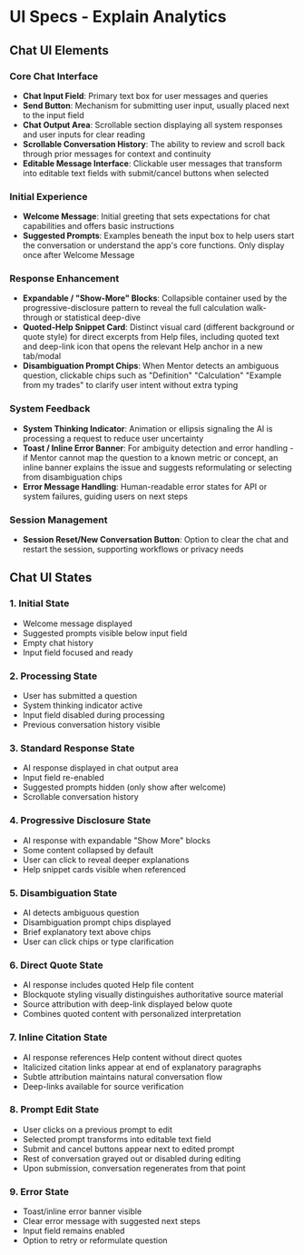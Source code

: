 # UI Specs - Explain Analytics

## Chat UI Elements

### Core Chat Interface
- **Chat Input Field**: Primary text box for user messages and queries
- **Send Button**: Mechanism for submitting user input, usually placed next to the input field
- **Chat Output Area**: Scrollable section displaying all system responses and user inputs for clear reading
- **Scrollable Conversation History**: The ability to review and scroll back through prior messages for context and continuity
- **Editable Message Interface**: Clickable user messages that transform into editable text fields with submit/cancel buttons when selected

### Initial Experience
- **Welcome Message**: Initial greeting that sets expectations for chat capabilities and offers basic instructions
- **Suggested Prompts**: Examples beneath the input box to help users start the conversation or understand the app's core functions. Only display once after Welcome Message

### Response Enhancement
- **Expandable / "Show-More" Blocks**: Collapsible container used by the progressive-disclosure pattern to reveal the full calculation walk-through or statistical deep-dive
- **Quoted-Help Snippet Card**: Distinct visual card (different background or quote style) for direct excerpts from Help files, including quoted text and deep-link icon that opens the relevant Help anchor in a new tab/modal
- **Disambiguation Prompt Chips**: When Mentor detects an ambiguous question, clickable chips such as "Definition" "Calculation" "Example from my trades" to clarify user intent without extra typing

### System Feedback
- **System Thinking Indicator**: Animation or ellipsis signaling the AI is processing a request to reduce user uncertainty
- **Toast / Inline Error Banner**: For ambiguity detection and error handling - if Mentor cannot map the question to a known metric or concept, an inline banner explains the issue and suggests reformulating or selecting from disambiguation chips
- **Error Message Handling**: Human-readable error states for API or system failures, guiding users on next steps

### Session Management
- **Session Reset/New Conversation Button**: Option to clear the chat and restart the session, supporting workflows or privacy needs


## Chat UI States

### 1. **Initial State**
- Welcome message displayed
- Suggested prompts visible below input field
- Empty chat history
- Input field focused and ready

### 2. **Processing State**
- User has submitted a question
- System thinking indicator active
- Input field disabled during processing
- Previous conversation history visible

### 3. **Standard Response State**
- AI response displayed in chat output area
- Input field re-enabled
- Suggested prompts hidden (only show after welcome)
- Scrollable conversation history

### 4. **Progressive Disclosure State**
- AI response with expandable "Show More" blocks
- Some content collapsed by default
- User can click to reveal deeper explanations
- Help snippet cards visible when referenced

### 5. **Disambiguation State**
- AI detects ambiguous question
- Disambiguation prompt chips displayed
- Brief explanatory text above chips
- User can click chips or type clarification

### 6. **Direct Quote State**
- AI response includes quoted Help file content
- Blockquote styling visually distinguishes authoritative source material
- Source attribution with deep-link displayed below quote
- Combines quoted content with personalized interpretation

### 7. **Inline Citation State**
- AI response references Help content without direct quotes
- Italicized citation links appear at end of explanatory paragraphs
- Subtle attribution maintains natural conversation flow
- Deep-links available for source verification

### 8. **Prompt Edit State**
- User clicks on a previous prompt to edit
- Selected prompt transforms into editable text field
- Submit and cancel buttons appear next to edited prompt
- Rest of conversation grayed out or disabled during editing
- Upon submission, conversation regenerates from that point

### 9. **Error State**
- Toast/inline error banner visible
- Clear error message with suggested next steps
- Input field remains enabled
- Option to retry or reformulate question
